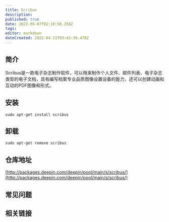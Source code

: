 ```yaml
---
title: Scribus
description: 
published: true
date: 2022-05-07T02:19:50.258Z
tags: 
editor: markdown
dateCreated: 2022-04-21T03:41:36.478Z
---
```


## 简介

Scribus是一款电子杂志制作软件，可以用来制作个人文件、邮件列表、电子杂志类型的电子文档，具有编写档案专业品质图像设置设备的能力，还可以创建动画和互动的PDF图像和形式。

## 安装

`sudo apt-get install scribus`

## 卸载

`sudo apt-get remove scribus`

## 仓库地址

[http://packages.deepin.com/deepin/pool/main/s/scribus/](http://packages.deepin.com/deepin/pool/main/s/scribus/)


## 常见问题


## 相关链接